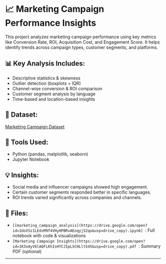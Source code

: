 # 📈 Marketing Campaign Performance Insights

This project analyzes marketing campaign performance using key metrics like Conversion Rate, ROI, Acquisition Cost, and Engagement Score. It helps identify trends across campaign types, customer segments, and platforms.

## 📊 Key Analysis Includes:
- Descriptive statistics & skewness
- Outlier detection (boxplots + IQR)
- Channel-wise conversion & ROI comparison
- Customer segment analysis by language
- Time-based and location-based insights

## 📂 Dataset:
[Marketing Campaign Dataset](https://raw.githubusercontent.com/ArchanaInsights/Datasets/main/marketing_campaign.csv)

## 🧰 Tools Used:
- Python (pandas, matplotlib, seaborn)
- Jupyter Notebook

## 💡 Insights:
- Social media and influencer campaigns showed high engagement.
- Certain customer segments responded better in specific languages.
- ROI trends varied significantly across companies and channels.

## 🔗 Files:
- `[[marketing_campaign_analysis](https://drive.google.com/open?id=1UoVSz1LEdvM9f4VHyHPBRvAEoqyjS2qo&usp=drive_copy).ipynb]
`: Full notebook with code & visualizations
- `[Marketing Campaign Insights](https://drive.google.com/open?id=1K3nAyV6lAQFLKhIsHYCJIpLSCHLltS45&usp=drive_copy).pdf `: Summary PDF (optional)

---
  
